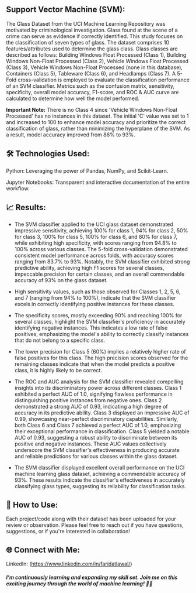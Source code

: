 ## Support Vector Machine (SVM):

The Glass Dataset from the UCI Machine Learning Repository was motivated by criminological investigation. Glass found at the scene of a crime can serve as evidence if correctly identified. This study focuses on the classification of seven types of glass. The dataset comprises 10 features/attributes used to determine the glass class. Glass classes are described as follows: Building Windows Float Processed (Class 1), Building Windows Non-Float Processed (Class 2), Vehicle Windows Float Processed (Class 3), Vehicle Windows Non-Float Processed (none in this database), Containers (Class 5), Tableware (Class 6), and Headlamps (Class 7). A 5-Fold cross-validation is employed to evaluate the classification performance of an SVM classifier. Metrics such as the confusion matrix, sensitivity, specificity, overall model accuracy, F1-score, and ROC & AUC curve are calculated to determine how well the model performed.

**Important Note:** There is no Class 4 since 'Vehicle Windows Non-Float Processed' has no instances in this dataset. The initial 'C' value was set to 1 and increased to 100 to enhance model accuracy and prioritize the correct classification of glass, rather than minimizing the hyperplane of the SVM. As a result, model accuracy improved from 86% to 93%.

## 🛠️ Technologies Used:

Python: Leveraging the power of Pandas, NumPy, and Scikit-Learn.

Jupyter Notebooks: Transparent and interactive documentation of the entire workflow.

## 📈 Results:

* The SVM classifier applied to the UCI glass dataset demonstrated impressive sensitivity, achieving 100% for class 1, 94% for class 2, 50% for class 3, 100% for class 5, 100% for class 6, and 80% for class 7, while exhibiting high specificity, with scores ranging from 94.8% to 100% across various classes. The 5-fold cross-validation demonstrated consistent model performance across folds, with accuracy scores ranging from 83.7% to 93%. Notably, the SVM classifier exhibited strong predictive ability, achieving high F1 scores for several classes, impeccable precision for certain classes, and an overall commendable accuracy of 93% on the glass dataset.

* High sensitivity values, such as those observed for Classes 1, 2, 5, 6, and 7 (ranging from 94% to 100%), indicate that the SVM classifier excels in correctly identifying positive instances for these classes.

* The specificity scores, mostly exceeding 90% and reaching 100% for several classes, highlight the SVM classifier's proficiency in accurately identifying negative instances. This indicates a low rate of false positives, emphasizing the model's ability to correctly classify instances that do not belong to a specific class.

* The lower precision for Class 5 (60%) implies a relatively higher rate of false positives for this class. The high precision scores observed for the remaining classes indicate that when the model predicts a positive class, it is highly likely to be correct.

* The ROC and AUC analysis for the SVM classifier revealed compelling insights into its discriminatory power across different classes. Class 1 exhibited a perfect AUC of 1.0, signifying flawless performance in distinguishing positive instances from negative ones. Class 2 demonstrated a strong AUC of 0.93, indicating a high degree of accuracy in its predictive ability. Class 3 displayed an impressive AUC of 0.99, showcasing near-perfect discriminatory capabilities. Similarly, both Class 6 and Class 7 achieved a perfect AUC of 1.0, emphasizing their exceptional performance in classification. Class 5 yielded a notable AUC of 0.93, suggesting a robust ability to discriminate between its positive and negative instances. These AUC values collectively underscore the SVM classifier's effectiveness in producing accurate and reliable predictions for various classes within the glass dataset.

* The SVM classifier displayed excellent overall performance on the UCI machine learning glass dataset, achieving a commendable accuracy of 93%. These results indicate the classifier's effectiveness in accurately classifying glass types, suggesting its reliability for classification tasks.

## 🔗 How to Use:

Each project/code along with their dataset has been uploaded for your review or observation. Please feel free to reach out if you have questions, suggestions, or if you're interested in collaboration!

## 🌐 Connect with Me:

LinkedIn: (https://www.linkedin.com/in/faridatlawal/)

##### I'm continuously learning and expanding my skill set. Join me on this exciting journey through the world of machine learning! 🤖✨
